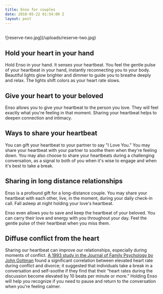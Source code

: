 ```yaml
---
title: Enso for couples
date: 2018-05-22 01:54:00 Z
layout: post
---
```


<br>
![reserve-two.jpg](/uploads/reserve-two.jpg)

## Hold your heart in your hand

Hold Enso in your hand. It senses your heartbeat. You feel the gentle pulse of your heartbeat in your hand, instantly reconnecting you to your body. Beautiful lights glow brighter and dimmer to guide you to breathe deeply and relax. The lights shift colors as your heart rate slows.

## Give your heart to your beloved 

Enso allows you to give your heartbeat to the person you love. They will feel exactly what you're feeling in that moment. Sharing your heartbeat helps to deepen connection and intimacy. 

## Ways to share your heartbeat 

You can gift your heartbeat to your partner to say "I Love You." You may share your heartbeat with your partner to soothe them when they're feeling down. You may also choose to share your heartbeats during a challenging conversation, as a signal to both of you when it's wise to engage and when it's best to take a break. 

## Sharing in long distance relationships

Enso is a profound gift for a long-distance couple. You may share your heartbeat with each other, live, in the moment, during your daily check-in call. Fall asleep at night holding your love's heartbeat.

Enso even allows you to save and keep the heartbeat of your beloved. You can carry their love and energy with you throughout your day. Feel the gentle pulse of their heartbeat when you miss them. 

## Diffuse conflict from the heart 

Sharing our heartbeat can improve our relationships, especially during moments of conflict. [A 1993 study in the Journal of Family Psychology by John Gottman](https://relationshipinstitute.com.au/uploads/resources/A-theory-of-marital-dissolution-and-stability.pdf) found a significant correlation between elevated heart rate during conflict and divorce; it suggested that individuals take a break in a conversation and self-soothe if they find that their “heart rates during the discussion become elevated by 10 beats per minute or more.” Holding Enso will help you recognize if you need to pause and return to the conversation when you're feeling calmer.